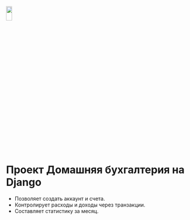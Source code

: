 
# <img src="https://worldvectorlogo.com/logos/python-3.svg" width="18%" height="10%" alt="" />

# Проект Домашняя бухгалтерия на Django
- Позволяет создать аккаунт и счета. 
- Контролирует расходы и доходы через транзакции. 
- Составляет статистику за месяц.
